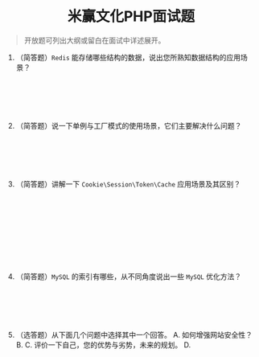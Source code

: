 <center><h1>米赢文化PHP面试题</h1></center>

> 开放题可列出大纲或留白在面试中详述展开。

1. （简答题）`Redis` 能存储哪些结构的数据，说出您所熟知数据结构的应用场景？
<br />
<br />
<br />
<br />

2. （简答题）说一下单例与工厂模式的使用场景，它们主要解决什么问题？
<br />
<br />
<br />
<br />

3. （简答题）讲解一下 `Cookie\Session\Token\Cache` 应用场景及其区别？
<br />
<br />
<br />
<br />
<br />
<br />
<br />
<br />

4. （简答题）`MySQL` 的索引有哪些，从不同角度说出一些 `MySQL` 优化方法？
<br />
<br />
<br />
<br />



5. （选答题）从下面几个问题中选择其中一个回答。
A. 如何增强网站安全性？
B. 
C. 评价一下自己，您的优势与劣势，未来的规划。
D. 
<br />
<br />
<br />
<br />

<!--stackedit_data:
eyJoaXN0b3J5IjpbODA2NzcyMzg3LDIxMjY5NTIzMzcsLTE5ND
EwMTA5MTQsMTQ4MzY3MTE1NywtNDI4NzA0MzgzLDE0OTQ0Nzc3
NTQsLTIxMjA0MzEwNTksLTExOTM0NjQ0ODEsMTY2NTM2NzkxMC
wtMTYzMDgwOTk2LC05MzM5NzUxMV19
-->